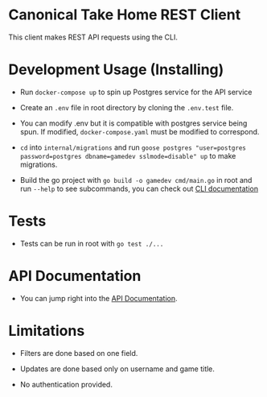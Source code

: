 # Canonical Take Home REST Client

This client makes REST API requests using the CLI.

# Development Usage (Installing)

- Run `docker-compose up` to spin up Postgres service for the API service

- Create an `.env` file in root directory by cloning the `.env.test` file. 

- You can modify .env but it is compatible with postgres service being spun. If modified, `docker-compose.yaml` must be modified to correspond.

- `cd` into `internal/migrations` and run `goose postgres "user=postgres password=postgres dbname=gamedev sslmode=disable" up` to make migrations.

- Build the go project with `go build -o gamedev cmd/main.go` in root and run `--help` to see subcommands, you can check out [CLI documentation](CLIDocs.MD)

# Tests

- Tests can be run in root with `go test ./...` 

# API Documentation

- You can jump right into the [API Documentation](APIDocs.MD).

# Limitations

- Filters are done based on one field.

- Updates are done based only on username and game title.

- No authentication provided.
